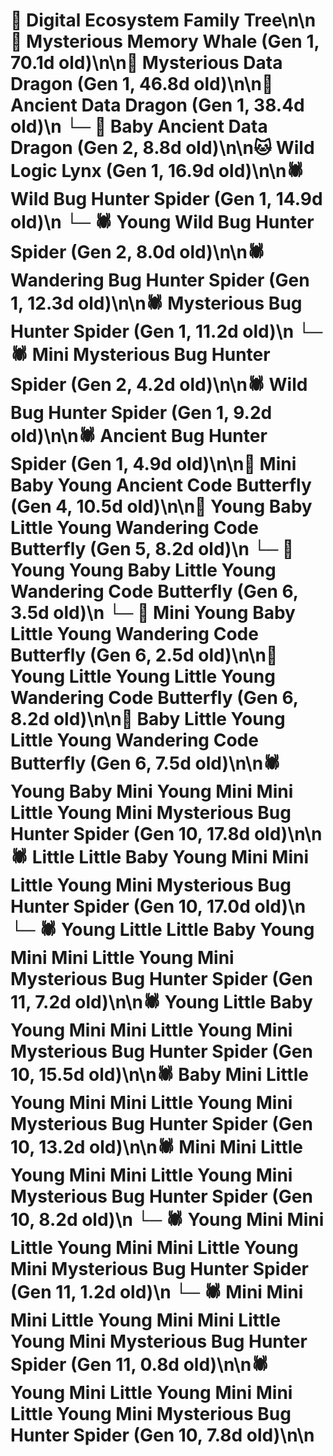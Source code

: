 # 🌳 Digital Ecosystem Family Tree\n\n🐋 Mysterious Memory Whale (Gen 1, 70.1d old)\n\n🐉 Mysterious Data Dragon (Gen 1, 46.8d old)\n\n🐉 Ancient Data Dragon (Gen 1, 38.4d old)\n  └─ 🐉 Baby Ancient Data Dragon (Gen 2, 8.8d old)\n\n🐱 Wild Logic Lynx (Gen 1, 16.9d old)\n\n🕷️ Wild Bug Hunter Spider (Gen 1, 14.9d old)\n  └─ 🕷️ Young Wild Bug Hunter Spider (Gen 2, 8.0d old)\n\n🕷️ Wandering Bug Hunter Spider (Gen 1, 12.3d old)\n\n🕷️ Mysterious Bug Hunter Spider (Gen 1, 11.2d old)\n  └─ 🕷️ Mini Mysterious Bug Hunter Spider (Gen 2, 4.2d old)\n\n🕷️ Wild Bug Hunter Spider (Gen 1, 9.2d old)\n\n🕷️ Ancient Bug Hunter Spider (Gen 1, 4.9d old)\n\n🦋 Mini Baby Young Ancient Code Butterfly (Gen 4, 10.5d old)\n\n🦋 Young Baby Little Young Wandering Code Butterfly (Gen 5, 8.2d old)\n  └─ 🦋 Young Young Baby Little Young Wandering Code Butterfly (Gen 6, 3.5d old)\n  └─ 🦋 Mini Young Baby Little Young Wandering Code Butterfly (Gen 6, 2.5d old)\n\n🦋 Young Little Young Little Young Wandering Code Butterfly (Gen 6, 8.2d old)\n\n🦋 Baby Little Young Little Young Wandering Code Butterfly (Gen 6, 7.5d old)\n\n🕷️ Young Baby Mini Young Mini Mini Little Young Mini Mysterious Bug Hunter Spider (Gen 10, 17.8d old)\n\n🕷️ Little Little Baby Young Mini Mini Little Young Mini Mysterious Bug Hunter Spider (Gen 10, 17.0d old)\n  └─ 🕷️ Young Little Little Baby Young Mini Mini Little Young Mini Mysterious Bug Hunter Spider (Gen 11, 7.2d old)\n\n🕷️ Young Little Baby Young Mini Mini Little Young Mini Mysterious Bug Hunter Spider (Gen 10, 15.5d old)\n\n🕷️ Baby Mini Little Young Mini Mini Little Young Mini Mysterious Bug Hunter Spider (Gen 10, 13.2d old)\n\n🕷️ Mini Mini Little Young Mini Mini Little Young Mini Mysterious Bug Hunter Spider (Gen 10, 8.2d old)\n  └─ 🕷️ Young Mini Mini Little Young Mini Mini Little Young Mini Mysterious Bug Hunter Spider (Gen 11, 1.2d old)\n  └─ 🕷️ Mini Mini Mini Little Young Mini Mini Little Young Mini Mysterious Bug Hunter Spider (Gen 11, 0.8d old)\n\n🕷️ Young Mini Little Young Mini Mini Little Young Mini Mysterious Bug Hunter Spider (Gen 10, 7.8d old)\n\n